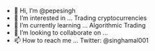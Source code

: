 - 👋 Hi, I’m @pepesingh
- 👀 I’m interested in ... Trading cryptocurrencies 
- 🌱 I’m currently learning ... Algorithmic Trading
- 💞️ I’m looking to collaborate on ...
- 📫 How to reach me ... Twitter: @singhamal001

<!---
pepesingh/pepesingh is a ✨ special ✨ repository because its `README.md` (this file) appears on your GitHub profile.
You can click the Preview link to take a look at your changes.
--->
